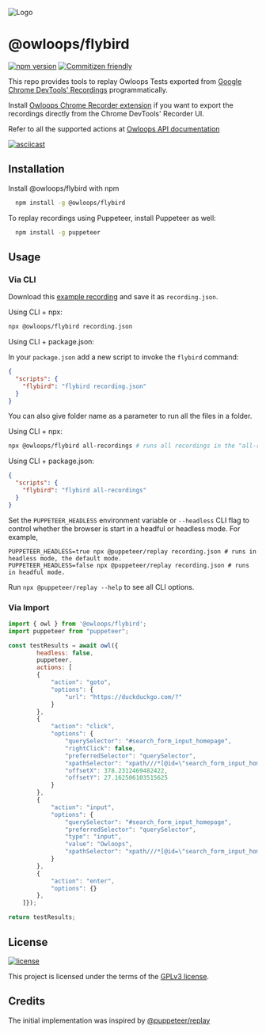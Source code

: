 
![Logo](https://i.imgur.com/SCSk0rX.png)

# @owloops/flybird

[![npm version](https://img.shields.io/npm/v/@owloops/flybird)](https://www.npmjs.com/package/@owloops/flybird) [![Commitizen friendly](https://img.shields.io/badge/commitizen-friendly-brightgreen.svg)](http://commitizen.github.io/cz-cli/)

This repo provides tools to replay Owloops Tests exported from [Google Chrome DevTools' Recordings](https://goo.gle/devtools-recorder) programmatically.

Install [Owloops Chrome Recorder extension](https://github.com/Owloops/owloops-extension) if you want to export the recordings directly from the Chrome DevTools' Recorder UI.

Refer to all the supported actions at [Owloops API documentation](https://owloops.readme.io/reference/goto)

[![asciicast](https://asciinema.org/a/549630.svg)](https://asciinema.org/a/549630)

## Installation

Install @owloops/flybird with npm

```bash
  npm install -g @owloops/flybird
```

To replay recordings using Puppeteer, install Puppeteer as well:

```bash
  npm install -g puppeteer
```

## Usage

### Via CLI

Download this [example recording](examples/aiprinted.json) and save it as `recording.json`.

Using CLI + npx:

```bash
npx @owloops/flybird recording.json
```

Using CLI + package.json:

In your `package.json` add a new script to invoke the `flybird` command:

```json
{
  "scripts": {
    "flybird": "flybird recording.json"
  }
}
```

You can also give folder name as a parameter to run all the files in a folder.

Using CLI + npx:

```bash
npx @owloops/flybird all-recordings # runs all recordings in the "all-recordings" folder.
```

Using CLI + package.json:

```json
{
  "scripts": {
    "flybird": "flybird all-recordings"
  }
}
```

Set the `PUPPETEER_HEADLESS` environment variable or `--headless` CLI flag to control whether the browser is start in a headful or headless mode. For example,

```
PUPPETEER_HEADLESS=true npx @puppeteer/replay recording.json # runs in headless mode, the default mode.
PUPPETEER_HEADLESS=false npx @puppeteer/replay recording.json # runs in headful mode.
```

Run `npx @puppeteer/replay --help` to see all CLI options.

### Via Import

```js
import { owl } from '@owloops/flybird';
import puppeteer from "puppeteer";

const testResults = await owl({
        headless: false,
        puppeteer,
        actions: [
        {
            "action": "goto",
            "options": {
                "url": "https://duckduckgo.com/?"
            }
        },
        {
            "action": "click",
            "options": {
                "querySelector": "#search_form_input_homepage",
                "rightClick": false,
                "preferredSelector": "querySelector",
                "xpathSelector": "xpath///*[@id=\"search_form_input_homepage\"]",
                "offsetX": 378.2312469482422,
                "offsetY": 27.162506103515625
            }
        },
        {
            "action": "input",
            "options": {
                "querySelector": "#search_form_input_homepage",
                "preferredSelector": "querySelector",
                "type": "input",
                "value": "Owloops",
                "xpathSelector": "xpath///*[@id=\"search_form_input_homepage\"]"
            }
        },
        {
            "action": "enter",
            "options": {}
        },
    ]});

return testResults;
```

## License

[![license](https://img.shields.io/badge/License-GNU%20GPLv3-blue.svg)](https://github.com/Owloops/flybird/blob/master/LICENSE)

This project is licensed under the terms of the [GPLv3 license](/LICENSE).

## Credits

The initial implementation was inspired by [@puppeteer/replay](https://github.com/puppeteer/replay)
